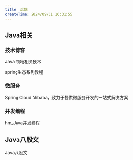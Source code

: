 ```yaml
---
title: 后端
createTime: 2024/09/11 16:31:55
---
```


## Java相关

### 技术博客

<CardGrid>  

<LinkCard icon="https://javadoop.com/favicon.ico" title="Javadoop" href="https://javadoop.com/">

 Java 领域相关技术

</LinkCard> 

<LinkCard icon="https://www.baeldung-cn.com/favicon.ico" title="Baeldung" href="https://www.baeldung-cn.com/">

spring生态系列教程

</LinkCard> 


</CardGrid>




### 微服务

<CardGrid>  

<LinkCard icon="https://spring-cloud-alibaba-group.github.io/zh-cn/favicon.ico" title="Spring Cloud Alibaba" href="https://spring-cloud-alibaba-group.github.io/zh-cn/">

Spring Cloud Alibaba，致力于提供微服务开发的一站式解决方案

</LinkCard> 

</CardGrid>

### 并发编程

<CardGrid>  

<LinkCard icon="mingcute:doc-line" title="hm_juc" href="https://www.yuque.com/mo_ming/gl7b70/gw2xt5">

hm_Java并发编程

</LinkCard> 

</CardGrid>

## Java八股文

<CardGrid>  

<LinkCard icon="https://javaguide.cn/favicon.ico" title="JavaGuide" href="https://javaguide.cn/home.html">

Java八股文

</LinkCard> 

</CardGrid>

